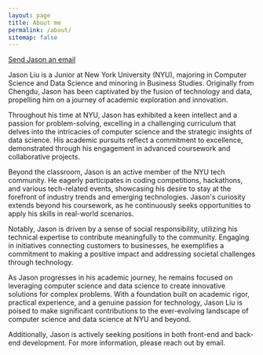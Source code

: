 ```yaml
---
layout: page
title: About me
permalink: /about/
sitemap: false
---
```


<a target='_blank' href='mailto:ljs11141118@gmail.com'><span class="icon-mail"></span> Send Jason an email</a>

Jason Liu is a Junior at New York University (NYU), majoring in Computer Science and Data Science and minoring in Business Studies. Originally from Chengdu, Jason has been captivated by the fusion of technology and data, propelling him on a journey of academic exploration and innovation.

Throughout his time at NYU, Jason has exhibited a keen intellect and a passion for problem-solving, excelling in a challenging curriculum that delves into the intricacies of computer science and the strategic insights of data science. His academic pursuits reflect a commitment to excellence, demonstrated through his engagement in advanced coursework and collaborative projects.

Beyond the classroom, Jason is an active member of the NYU tech community. He eagerly participates in coding competitions, hackathons, and various tech-related events, showcasing his desire to stay at the forefront of industry trends and emerging technologies. Jason's curiosity extends beyond his coursework, as he continuously seeks opportunities to apply his skills in real-world scenarios.

Notably, Jason is driven by a sense of social responsibility, utilizing his technical expertise to contribute meaningfully to the community. Engaging in initiatives connecting customers to businesses, he exemplifies a commitment to making a positive impact and addressing societal challenges through technology.

As Jason progresses in his academic journey, he remains focused on leveraging computer science and data science to create innovative solutions for complex problems. With a foundation built on academic rigor, practical experience, and a genuine passion for technology, Jason Liu is poised to make significant contributions to the ever-evolving landscape of computer science and data science at NYU and beyond.

Additionally, Jason is actively seeking positions in both front-end and back-end development. For more information, please reach out by email.

